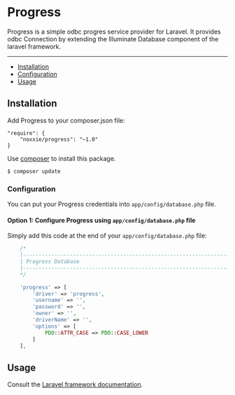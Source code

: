 # Progress


Progress is a simple odbc progres service provider for Laravel. It provides odbc Connection by extending the Illuminate Database component of the laravel framework.

---

- [Installation](#installation)
- [Configuration](#configuration)
- [Usage](#usage)

## Installation
Add Progress to your composer.json file:
```
"require": {
    "noxxie/progress": "~1.0"
}
```
Use [composer](http://getcomposer.org) to install this package.
```
$ composer update
```

### Configuration
You can put your Progress credentials into ``app/config/database.php`` file.

#### Option 1: Configure Progress using ``app/config/database.php`` file
Simply add this code at the end of your ``app/config/database.php`` file:

```php
    /*
    |--------------------------------------------------------------------------
    | Progress Database
    |--------------------------------------------------------------------------
    */

    'progress' => [
        'driver' => 'progress',
        'username' => '',
        'password' => '',
        'owner' => '',
        'driverName' => '',
        'options' => [
            PDO::ATTR_CASE => PDO::CASE_LOWER
        ]
    ],

```

## Usage

Consult the [Laravel framework documentation](http://laravel.com/docs).